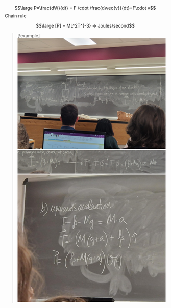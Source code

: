 $$\large P=\frac{dW}{dt} = F \cdot \frac{d\vec{v}}{dt}=F\cdot v$$
Chain rule

$$\large [P] = ML^2T^{-3} => Joules/second$$


> [!example]
> ![](../z_images/Immagine%20WhatsApp%202024-03-15%20ore%2009.55.59_4e915a8e.jpg)
> ![](../z_images/Immagine%20WhatsApp%202024-03-15%20ore%2009.57.06_eb67bfab.jpg)
> ![](../z_images/Immagine%20WhatsApp%202024-03-15%20ore%2009.59.19_b576f155.jpg)

